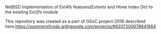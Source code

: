 NetBSD Implementation of Ext4fs features(Extents and Htree Index Dir) to the existing Ext2fs module

This repository was created as a part of GSoC project-2016 described here.https://summerofcode.withgoogle.com/projects/#6207200678641664
